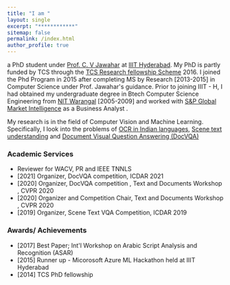 ```yaml
---
title: "I am "
layout: single
excerpt: "************"
sitemap: false
permalink: /index.html
author_profile: true
---
```

a PhD student under   [Prof. C. V Jawahar][1]  at [IIIT Hyderabad][2]. My PhD is partly funded by TCS through the [TCS Research fellowship Scheme][7] 2016. I joined the Phd Program in 2015 after completing MS by Research [2013-2015] in Computer Science under Prof. Jawahar's guidance. Prior to joining IIIT - H, I had obtained my undergraduate degree in Btech Computer Science Engineering from [NIT Warangal][3] [2005-2009] and worked with [S&P Global Market Intelligence][4] as a Business Analyst .

My research is in the field of Computer Vision and Machine Learning. Specifically, I look into the problems of [OCR in Indian languages][5],  [Scene text understanding][6] and [Document Visual Question Answering (DocVQA)][8] 

### Academic Services ###
- Reviewer for WACV, PR and IEEE TNNLS
- [2021] Organizer, DocVQA competition, ICDAR 2021
- [2020] Organizer, DocVQA competition , Text and Documents Workshop , CVPR 2020
- [2020] Organizer and Competition Chair, Text and Documents Workshop , CVPR 2020
- [2019] Organizer, Scene Text VQA Competition, ICDAR 2019

### Awards/ Achievements ###

- [2017] Best Paper;  Int'l Workshop on Arabic Script Analysis and Recognition (ASAR) 
- [2015] Runner up - Micorosoft Azure ML Hackathon held at IIIT Hyderabad
- [2014] TCS PhD fellowship


[1]: https://www.iiit.ac.in/~jawahar/
[2]: https://www.iiit.ac.in/
[3]: http://www.nitw.ac.in/
[4]: https://www.spcapitaliq.com/
[5]: http://ocr.iiit.ac.in/
[6]: https://cvit.iiit.ac.in/research/projects/cvit-projects/scene-text-understanding
[7]: http://www.tcs.com/about/tcs_difference/innovation/network/Pages/TCS_Research_Fellowship_Scheme.aspx
[8]: docvqa.org 


